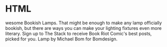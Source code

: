 # HTML
wesome Bookish Lamps. That might be enough to make any lamp officially bookish, but there are ways you can make your lighting fixtures even more literary. Sign up to The Stack to receive Book Riot Comic's best posts, picked for you. Lamp by Michael Bom for Bomdesign.
